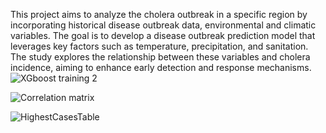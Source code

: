This project aims to analyze the cholera outbreak in a specific region by incorporating historical disease outbreak data, environmental and climatic variables. The goal is to develop a disease outbreak prediction model that leverages key factors such as temperature, precipitation, and sanitation. The study explores the relationship between these variables and cholera incidence, aiming to enhance early detection and response mechanisms.
![XGboost training 2](https://github.com/AdithyaOthayoth/Disease-Outbreak-analysis-and-prediction/assets/118025644/b63ffbb2-b6b2-41fb-b751-fbcb4f8b8aef)

![Correlation matrix](https://github.com/AdithyaOthayoth/Disease-Outbreak-analysis-and-prediction/assets/118025644/3272d5d2-91f7-42a5-bd62-351bd6dc3d13)

![HighestCasesTable](https://github.com/AdithyaOthayoth/Disease-Outbreak-analysis-and-prediction/assets/118025644/9e0559a2-6319-4179-809b-ff889077e4ab)


